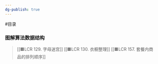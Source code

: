 ```yaml
---
dg-publish: true
---
```

#目录 

### 图解算法数据结构
> [[🟧LCR 129. 字母迷宫]]
> [[🟧LCR 130. 衣橱整理]]
> [[🟧LCR 157. 套餐内商品的排列顺序]]